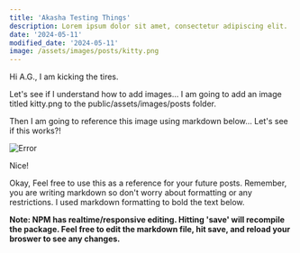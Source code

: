```yaml
---
title: 'Akasha Testing Things'
description: Lorem ipsum dolor sit amet, consectetur adipiscing elit.
date: '2024-05-11'
modified_date: '2024-05-11'
image: /assets/images/posts/kitty.png
---
```


Hi A.G., I am kicking the tires. 

Let's see if I understand how to add images...
I am going to add an image titled kitty.png to the public/assets/images/posts folder.

Then I am going to reference this image using markdown below... Let's see if this works?!

![Error](@@baseUrl@@/assets/images/posts/kitty.png)

Nice!

Okay, Feel free to use this as a reference for your future posts. Remember, you are writing markdown so don't worry about formatting or any restrictions. I used markdown formatting to bold the text below.

__Note: NPM has realtime/responsive editing. Hitting 'save' will recompile the package. Feel free to edit the markdown file, hit save, and reload your broswer to see any changes.__
